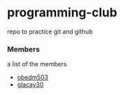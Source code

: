 # programming-club

repo to practice git and github

### Members

a list of the members
- [obedm503](https://ncai-developers.github.io/programming-club/obedm503/)
- [glacay30](https://ncai-developers.github.io/programming-club/glacay30/)
